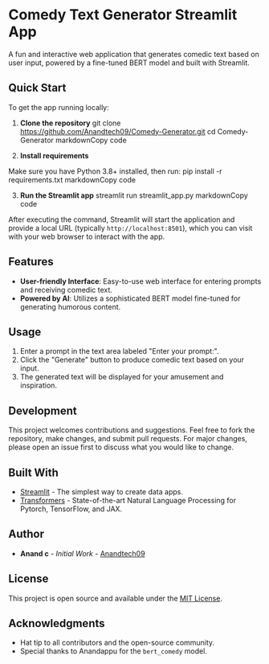 # Comedy Text Generator Streamlit App

A fun and interactive web application that generates comedic text based on user input, powered by a fine-tuned BERT model and built with Streamlit.

## Quick Start

To get the app running locally:

1. **Clone the repository**
git clone https://github.com/Anandtech09/Comedy-Generator.git
cd Comedy-Generator
markdownCopy code

2. **Install requirements**

Make sure you have Python 3.8+ installed, then run:
pip install -r requirements.txt
markdownCopy code

3. **Run the Streamlit app**
streamlit run streamlit_app.py
markdownCopy code

After executing the command, Streamlit will start the application and provide a local URL (typically `http://localhost:8501`), which you can visit with your web browser to interact with the app.

## Features

- **User-friendly Interface**: Easy-to-use web interface for entering prompts and receiving comedic text.
- **Powered by AI**: Utilizes a sophisticated BERT model fine-tuned for generating humorous content.

## Usage

1. Enter a prompt in the text area labeled "Enter your prompt:".
2. Click the "Generate" button to produce comedic text based on your input.
3. The generated text will be displayed for your amusement and inspiration.

## Development

This project welcomes contributions and suggestions. Feel free to fork the repository, make changes, and submit pull requests. For major changes, please open an issue first to discuss what you would like to change.

## Built With

- [Streamlit](https://streamlit.io/) - The simplest way to create data apps.
- [Transformers](https://huggingface.co/transformers/) - State-of-the-art Natural Language Processing for Pytorch, TensorFlow, and JAX.

## Author

- **Anand c** - *Initial Work* - [Anandtech09](https://github.com/Anandtech09/)

## License

This project is open source and available under the [MIT License](LICENSE.md).

## Acknowledgments

- Hat tip to all contributors and the open-source community.
- Special thanks to Anandappu for the `bert_comedy` model.
